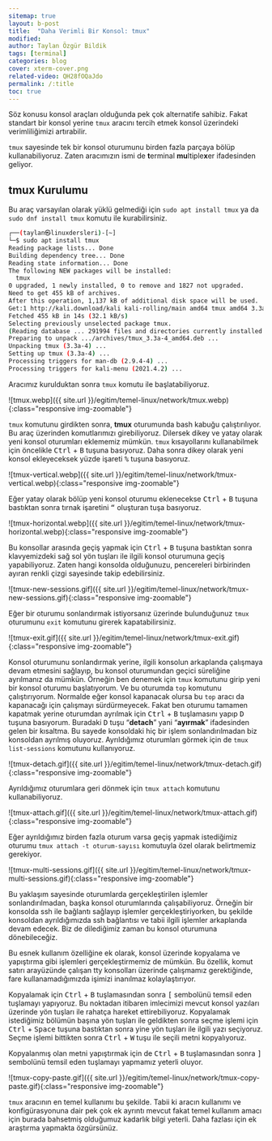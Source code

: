 ```yaml
---
sitemap: true
layout: b-post
title:  "Daha Verimli Bir Konsol: tmux"
modified:
author: Taylan Özgür Bildik
tags: [terminal]
categories: blog 
cover: xterm-cover.png
related-video: QH28fOQaJdo
permalink: /:title
toc: true
---
```



Söz konusu konsol araçları olduğunda pek çok alternatife sahibiz. Fakat standart bir konsol yerine `tmux` aracını tercih etmek konsol üzerindeki verimliliğimizi artırabilir. 

`tmux` sayesinde tek bir konsol oturumunu birden fazla parçaya bölüp kullanabiliyoruz. Zaten aracımızın ismi de **t**erminal **mu**ltiple**x**er ifadesinden geliyor. 

## tmux Kurulumu

Bu araç varsayılan olarak yüklü gelmediği için `sudo apt install tmux` ya da `sudo dnf install tmux` komutu ile kurabilirsiniz.

```bash
┌──(taylan㉿linuxdersleri)-[~]
└─$ sudo apt install tmux
Reading package lists... Done
Building dependency tree... Done
Reading state information... Done
The following NEW packages will be installed:
  tmux
0 upgraded, 1 newly installed, 0 to remove and 1827 not upgraded.
Need to get 455 kB of archives.
After this operation, 1,137 kB of additional disk space will be used.
Get:1 http://kali.download/kali kali-rolling/main amd64 tmux amd64 3.3a-4 [455 kB]
Fetched 455 kB in 14s (32.1 kB/s)
Selecting previously unselected package tmux.
(Reading database ... 291994 files and directories currently installed.)
Preparing to unpack .../archives/tmux_3.3a-4_amd64.deb ...
Unpacking tmux (3.3a-4) ...
Setting up tmux (3.3a-4) ...
Processing triggers for man-db (2.9.4-4) ...
Processing triggers for kali-menu (2021.4.2) ...
```

Aracımız kurulduktan sonra `tmux` komutu ile başlatabiliyoruz.

![tmux.webp]({{ site.url }}/egitim/temel-linux/network/tmux.webp){:class="responsive img-zoomable"}

`tmux` komutunu girdikten sonra, **tmux** oturumunda bash kabuğu çalıştırılıyor. Bu araç üzerinden komutlarımızı girebiliyoruz. Dilersek dikey ve yatay olarak yeni konsol oturumları eklememiz mümkün. `tmux` kısayollarını kullanabilmek için öncelikle <kbd>Ctrl</kbd> + <kbd>B</kbd> tuşuna basıyoruz. Daha sonra dikey olarak yeni konsol ekleyeceksek yüzde işareti <kbd>%</kbd> tuşuna basıyoruz.

![tmux-vertical.webp]({{ site.url }}/egitim/temel-linux/network/tmux-vertical.webp){:class="responsive img-zoomable"}

Eğer yatay olarak bölüp yeni konsol oturumu eklenecekse <kbd>Ctrl</kbd> + <kbd>B</kbd> tuşuna bastıktan sonra tırnak işaretini <kbd>“</kbd> oluşturan tuşa basıyoruz.

![tmux-horizontal.webp]({{ site.url }}/egitim/temel-linux/network/tmux-horizontal.webp){:class="responsive img-zoomable"}

Bu konsollar arasında geçiş yapmak için <kbd>Ctrl</kbd> + <kbd>B</kbd> tuşuna bastıktan sonra klavyemizdeki sağ sol yön tuşları ile ilgili konsol oturumuna geçiş yapabiliyoruz. Zaten hangi konsolda olduğunuzu, pencereleri birbirinden ayıran renkli çizgi sayesinde takip edebilirsiniz. 

![tmux-new-sessions.gif]({{ site.url }}/egitim/temel-linux/network/tmux-new-sessions.gif){:class="responsive img-zoomable"}

Eğer bir oturumu sonlandırmak istiyorsanız üzerinde bulunduğunuz `tmux` oturumunu `exit` komutunu girerek kapatabilirsiniz. 

![tmux-exit.gif]({{ site.url }}/egitim/temel-linux/network/tmux-exit.gif){:class="responsive img-zoomable"}

Konsol oturumunu sonlandırmak yerine, ilgili konsolun arkaplanda çalışmaya devam etmesini sağlayıp, bu konsol oturumundan geçici süreliğine ayrılmanız da mümkün. Örneğin ben denemek için `tmux` komutunu girip yeni bir konsol oturumu başlatıyorum. Ve bu oturumda `top` komutunu çalıştırıyorum. Normalde eğer konsol kapanacak olursa bu `top` aracı da kapanacağı için çalışmayı sürdürmeyecek. Fakat ben oturumu tamamen kapatmak yerine oturumdan ayrılmak için <kbd>Ctrl</kbd> + <kbd>B</kbd> tuşlamasını yapıp <kbd>D</kbd> tuşuna basıyorum. Buradaki <kbd>D</kbd> tuşu “**detach**” yani “**ayırmak**” ifadesinden gelen bir kısaltma. Bu sayede konsoldaki hiç bir işlem sonlandırılmadan biz konsoldan ayrılmış oluyoruz. Ayrıldığımız oturumları görmek için de `tmux list-sessions` komutunu kullanıyoruz.

![tmux-detach.gif]({{ site.url }}/egitim/temel-linux/network/tmux-detach.gif){:class="responsive img-zoomable"}

Ayrıldığımız oturumlara geri dönmek için `tmux attach` komutunu kullanabiliyoruz. 

![tmux-attach.gif]({{ site.url }}/egitim/temel-linux/network/tmux-attach.gif){:class="responsive img-zoomable"}

Eğer ayrıldığımız birden fazla oturum varsa geçiş yapmak istediğimiz oturumu `tmux attach -t oturum-sayısı` komutuyla özel olarak belirtmemiz gerekiyor.

![tmux-multi-sessions.gif]({{ site.url }}/egitim/temel-linux/network/tmux-multi-sessions.gif){:class="responsive img-zoomable"}

Bu yaklaşım sayesinde oturumlarda gerçekleştirilen işlemler sonlandırılmadan, başka konsol oturumlarında çalışabiliyoruz. Örneğin bir konsolda ssh ile bağlantı sağlayıp işlemler gerçekleştiriyorken, bu şekilde konsoldan ayrıldığımızda ssh bağlantısı ve tabii ilgili işlemler arkaplanda devam edecek. Biz de dilediğimiz zaman bu konsol oturumuna dönebileceğiz. 

Bu esnek kullanım özelliğine ek olarak, konsol üzerinde kopyalama ve yapıştırma gibi işlemleri gerçekleştirmemiz de mümkün. Bu özellik, komut satırı arayüzünde çalışan tty konsolları üzerinde çalışmamız gerektiğinde, fare kullanamadığımızda işimizi inanılmaz kolaylaştırıyor. 

Kopyalamak için <kbd>Ctrl</kbd> + <kbd>B</kbd> tuşlamasından sonra <kbd>[</kbd> sembolünü temsil eden tuşlamayı yapıyoruz. Bu noktadan itibaren imlecimizi mevcut konsol yazıları üzerinde yön tuşları ile rahatça hareket ettirebiliyoruz. Kopyalamak istediğimiz bölümün başına yön tuşları ile geldikten sonra seçme işlemi için <kbd>Ctrl</kbd> + <kbd>Space</kbd> tuşuna bastıktan sonra yine yön tuşları ile ilgili yazı seçiyoruz. Seçme işlemi bittikten sonra <kbd>Ctrl</kbd> + <kbd>W</kbd> tuşu ile seçili metni kopyalıyoruz. 

Kopyalanmış olan metni yapıştırmak için de <kbd>Ctrl</kbd> + <kbd>B</kbd> tuşlamasından sonra <kbd>]</kbd> sembolünü temsil eden tuşlamayı yapmamız yeterli oluyor. 

![tmux-copy-paste.gif]({{ site.url }}/egitim/temel-linux/network/tmux-copy-paste.gif){:class="responsive img-zoomable"}

`tmux` aracının en temel kullanımı bu şekilde. Tabii ki aracın kullanımı ve konfigürasyonuna dair pek çok ek ayrıntı mevcut fakat temel kullanım amacı için burada bahsetmiş olduğumuz kadarlık bilgi yeterli. Daha fazlası için ek araştırma yapmakta özgürsünüz.
